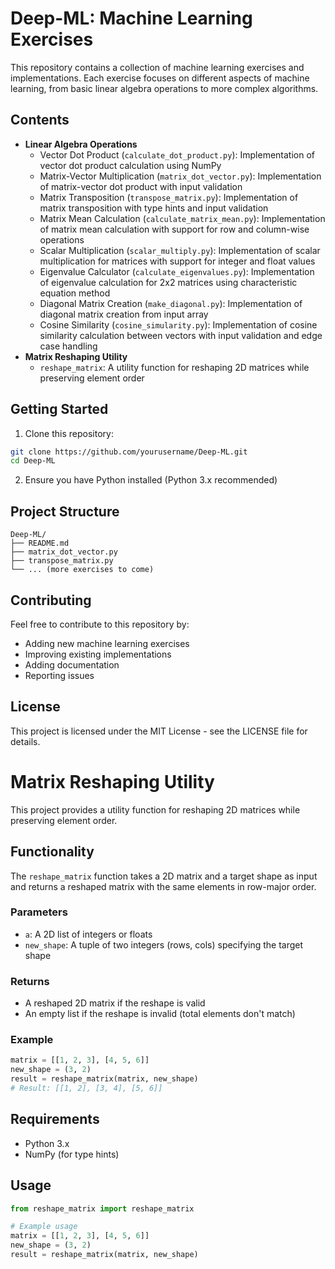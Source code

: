 # Deep-ML: Machine Learning Exercises

This repository contains a collection of machine learning exercises and implementations. Each exercise focuses on different aspects of machine learning, from basic linear algebra operations to more complex algorithms.

## Contents

- **Linear Algebra Operations**
  - Vector Dot Product (`calculate_dot_product.py`): Implementation of vector dot product calculation using NumPy
  - Matrix-Vector Multiplication (`matrix_dot_vector.py`): Implementation of matrix-vector dot product with input validation
  - Matrix Transposition (`transpose_matrix.py`): Implementation of matrix transposition with type hints and input validation
  - Matrix Mean Calculation (`calculate_matrix_mean.py`): Implementation of matrix mean calculation with support for row and column-wise operations
  - Scalar Multiplication (`scalar_multiply.py`): Implementation of scalar multiplication for matrices with support for integer and float values
  - Eigenvalue Calculator (`calculate_eigenvalues.py`): Implementation of eigenvalue calculation for 2x2 matrices using characteristic equation method
  - Diagonal Matrix Creation (`make_diagonal.py`): Implementation of diagonal matrix creation from input array
  - Cosine Similarity (`cosine_simularity.py`): Implementation of cosine similarity calculation between vectors with input validation and edge case handling
- **Matrix Reshaping Utility**
  - `reshape_matrix`: A utility function for reshaping 2D matrices while preserving element order

## Getting Started

1. Clone this repository:
```bash
git clone https://github.com/yourusername/Deep-ML.git
cd Deep-ML
```

2. Ensure you have Python installed (Python 3.x recommended)

## Project Structure

```
Deep-ML/
├── README.md
├── matrix_dot_vector.py
├── transpose_matrix.py
└── ... (more exercises to come)
```

## Contributing

Feel free to contribute to this repository by:
- Adding new machine learning exercises
- Improving existing implementations
- Adding documentation
- Reporting issues

## License

This project is licensed under the MIT License - see the LICENSE file for details.

# Matrix Reshaping Utility

This project provides a utility function for reshaping 2D matrices while preserving element order.

## Functionality

The `reshape_matrix` function takes a 2D matrix and a target shape as input and returns a reshaped matrix with the same elements in row-major order.

### Parameters
- `a`: A 2D list of integers or floats
- `new_shape`: A tuple of two integers (rows, cols) specifying the target shape

### Returns
- A reshaped 2D matrix if the reshape is valid
- An empty list if the reshape is invalid (total elements don't match)

### Example
```python
matrix = [[1, 2, 3], [4, 5, 6]]
new_shape = (3, 2)
result = reshape_matrix(matrix, new_shape)
# Result: [[1, 2], [3, 4], [5, 6]]
```

## Requirements
- Python 3.x
- NumPy (for type hints)

## Usage
```python
from reshape_matrix import reshape_matrix

# Example usage
matrix = [[1, 2, 3], [4, 5, 6]]
new_shape = (3, 2)
result = reshape_matrix(matrix, new_shape)
``` 